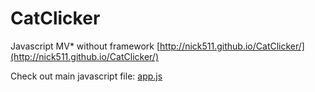 # CatClicker

Javascript MV* without framework [http://nick511.github.io/CatClicker/](http://nick511.github.io/CatClicker/)

Check out main javascript file: [app.js](https://github.com/nick511/CatClicker/blob/master/js/app.js)
